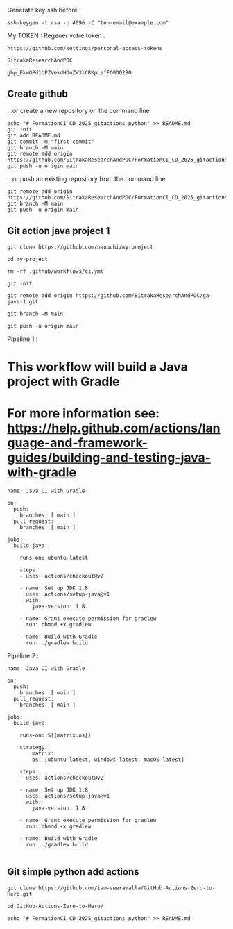 Generate key ssh before : 
```
ssh-keygen -t rsa -b 4096 -C "ton-email@example.com"
```

My TOKEN : 
Regener votre token :
```
https://github.com/settings/personal-access-tokens
```
```
SitrakaResearchAndPOC
```
```
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
```

## Create github
…or create a new repository on the command line
```
echo "# FormationCI_CD_2025_gitactions_python" >> README.md
git init
git add README.md
git commit -m "first commit"
git branch -M main
git remote add origin https://github.com/SitrakaResearchAndPOC/FormationCI_CD_2025_gitactions_python.git
git push -u origin main
```
…or push an existing repository from the command line
```
git remote add origin https://github.com/SitrakaResearchAndPOC/FormationCI_CD_2025_gitactions_python.git
git branch -M main
git push -u origin main
```
## Git action java project 1
```
git clone https://github.com/nanuchi/my-project
```
```
cd my-project
```
```
rm -rf .github/workflows/ci.yml 
```
```
git init
```
```
git remote add origin https://github.com/SitrakaResearchAndPOC/ga-java-1.git
```
```
git branch -M main
```
```
git push -u origin main
```
Pipeline 1 : 
# This workflow will build a Java project with Gradle
# For more information see: https://help.github.com/actions/language-and-framework-guides/building-and-testing-java-with-gradle
```
name: Java CI with Gradle

on:
  push:
    branches: [ main ]
  pull_request:
    branches: [ main ]

jobs:
  build-java:

    runs-on: ubuntu-latest
    
    steps:
    - uses: actions/checkout@v2

    - name: Set up JDK 1.8
      uses: actions/setup-java@v1
      with:
        java-version: 1.8

    - name: Grant execute permission for gradlew
      run: chmod +x gradlew

    - name: Build with Gradle
      run: ./gradlew build
```
Pipeline 2 : 
```
name: Java CI with Gradle

on:
  push:
    branches: [ main ]
  pull_request:
    branches: [ main ]

jobs:
  build-java:

    runs-on: ${{matrix.os}}
    
    strategy:
        matrix:
        os: [ubuntu-latest, windows-latest, macOS-latest]
    
    steps:
    - uses: actions/checkout@v2

    - name: Set up JDK 1.8
      uses: actions/setup-java@v1
      with:
        java-version: 1.8

    - name: Grant execute permission for gradlew
      run: chmod +x gradlew

    - name: Build with Gradle
      run: ./gradlew build


```


## Git simple python add actions 

```
git clone https://github.com/iam-veeramalla/GitHub-Actions-Zero-to-Hero.git
```
```
cd GitHub-Actions-Zero-to-Hero/
```
```
echo "# FormationCI_CD_2025_gitactions_python" >> README.md
```
 
